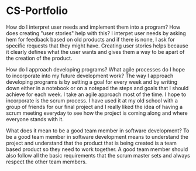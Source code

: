 # CS-Portfolio

How do I interpret user needs and implement them into a program? How does creating "user stories" help with this?
    I interpet user needs by asking hem for feedback based on old products and if there is none, I ask for specific requests that they might have. Creating user stories helps because it clearly defines what the user wants and gives them a way to be apart of the creation of the product. 

How do I approach developing programs? What agile processes do I hope to incorporate into my future development work?
    The way I approach developing programs is by setting a goal for every week and by writing down either in a notebook or on a notepad the steps and goals that I should achieve for each week. I take an agile approach most of the time. I hope to incorporate is the scrum process. I have used it at my old school with a group of friends for our final project and I really liked the idea of having a scrum meeting everyday to see how the project is coming along and where everyone stands with it.
    
What does it mean to be a good team member in software development?
    To be a good team member in software development means to understand the project and understand that the product that is being created is a team based product so they need to work together. A good team member should also follow all the basic requirements that the scrum master sets and always respect the other team members. 

